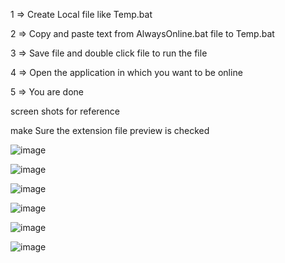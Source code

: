 1 =>  Create Local file like  Temp.bat

2 => Copy and paste text from AlwaysOnline.bat file to Temp.bat

3 => Save file and double click file to run the file

4 => Open the application in which you want to be online 

5 => You are done


screen shots for reference


make Sure the extension file preview is checked

![image](https://user-images.githubusercontent.com/48068632/210177471-32c51145-9300-4f69-9ae6-fc06e754855c.png)

![image](https://user-images.githubusercontent.com/48068632/210177479-d17ea6d8-bb3e-437d-9bf3-d46f314dc800.png)

![image](https://user-images.githubusercontent.com/48068632/210177501-327421b1-8d78-48a3-89ca-c6330a98ab00.png)

![image](https://user-images.githubusercontent.com/48068632/210177516-6af5a901-3183-494f-8d8f-1158ad08c873.png)

![image](https://user-images.githubusercontent.com/48068632/210177542-c11d39d0-8372-4b2e-8126-16bbb79c5069.png)

![image](https://user-images.githubusercontent.com/48068632/210177592-cc91a39e-cec5-42e6-a19b-0fa62ccf3710.png)
